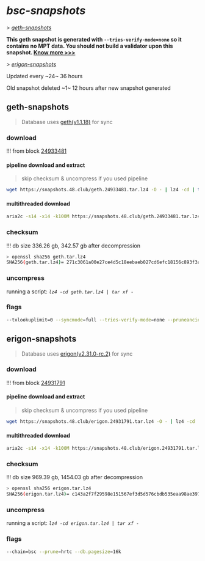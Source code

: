 # *bsc-snapshots*


*\> [geth-snapshots](#geth-snapshots)*

**This geth snapshot is generated with `--tries-verify-mode=none` so it contains no MPT data. You should not build a validator upon this snapshot. [Know more >>>](https://github.com/bnb-chain/bsc/pull/926)**

*\> [erigon-snapshots](#erigon-snapshots)*

Updated every ~24~ 36 hours

Old snapshot deleted ~1~ 12 hours after new snapshot generated

## geth-snapshots


> Database uses [geth(v1.1.18)](https://github.com/bnb-chain/bsc/releases/tag/v1.1.18) for sync


### download

<!-- begin_geth -->

!!! from block [24933481](https://bscscan.com/block/24933481)

#### pipeline download and extract
> skip checksum & uncompress if you used pipeline
```bash
wget https://snapshots.48.club/geth.24933481.tar.lz4 -O - | lz4 -cd | tar xf -
```

#### multithreaded download

```bash
aria2c -s14 -x14 -k100M https://snapshots.48.club/geth.24933481.tar.lz4 -o geth.tar.lz4
```


### checksum

!!! db size 336.26 gb, 342.57 gb after decompression
```bash
> openssl sha256 geth.tar.lz4
SHA256(geth.tar.lz4)= 271c3061a00e27ce4d5c18eebaeb027cd6efc18156c893f3af608870cb498e93
```

<!-- end_geth -->

### uncompress


running a script: _`lz4 -cd geth.tar.lz4 | tar xf -`_


### flags


```bash
--txlookuplimit=0 --syncmode=full --tries-verify-mode=none --pruneancient=true --diffblock=5000
```


## erigon-snapshots


> Database uses [erigon(v2.31.0-rc.2)](https://github.com/ledgerwatch/erigon/releases/tag/v2.31.0-rc.2) for sync


### download

<!-- begin_erigon -->

!!! from block [24931791](https://bscscan.com/block/24931791)

#### pipeline download and extract
> skip checksum & uncompress if you used pipeline
```bash
wget https://snapshots.48.club/erigon.24931791.tar.lz4 -O - | lz4 -cd | tar xf -
```

#### multithreaded download

```bash
aria2c -s14 -x14 -k100M https://snapshots.48.club/erigon.24931791.tar.lz4 -o erigon.tar.lz4
```


### checksum

!!! db size 969.39 gb, 1454.03 gb after decompression
```bash
> openssl sha256 erigon.tar.lz4
SHA256(erigon.tar.lz4)= c143a2f7f29598e151567ef3d5d576cbdb535eaa98ae3974fe253ceb5b05d77f
```

<!-- end_erigon -->


### uncompress


running a script: _`lz4 -cd erigon.tar.lz4 | tar xf -`_


### flags


```bash
--chain=bsc --prune=hrtc --db.pagesize=16k
```
